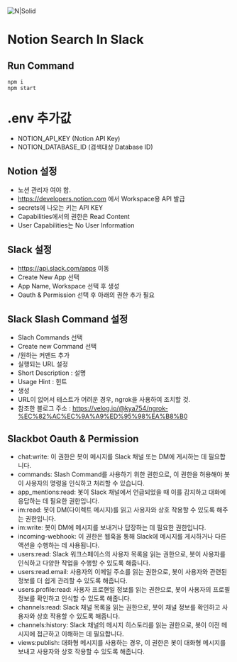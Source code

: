 ![N|Solid](https://capsule-render.vercel.app/api?type=waving&color=auto&height=200&section=header&text=To%20The%20DevOps&fontSize=90)
# Notion Search In Slack

## Run Command
```
npm i
npm start
```

# .env 추가값
- NOTION_API_KEY (Notion API Key)
- NOTION_DATABASE_ID (검색대상 Database ID)

## Notion 설정

- 노션 관리자 여야 함.
- https://developers.notion.com 에서 Workspace용 API 발급
- secrets에 나오는 키는 API KEY
- Capabilities에서의 권한은 Read Content
- User Capabilities는 No User Information

## Slack 설정

- https://api.slack.com/apps 이동
- Create New App 선택
- App Name, Workspace 선택 후 생성
- Oauth & Permission 선택 후 아래의 권한 추가 필요

## Slack Slash Command 설정
- Slach Commands 선택
- Create new Command 선택
- /원하는 커맨드 추가
- 실행되는 URL 설정
- Short Description : 설명
- Usage Hint : 힌트
- 생성
- URL이 없어서 테스트가 어려운 경우, ngrok을 사용하여 조치할 것.
- 참조한 블로그 주소 : https://velog.io/@kya754/ngrok-%EC%82%AC%EC%9A%A9%ED%95%98%EA%B8%B0

## Slackbot Oauth & Permission
- chat:write: 이 권한은 봇이 메시지를 Slack 채널 또는 DM에 게시하는 데 필요합니다.
- commands: Slash Command를 사용하기 위한 권한으로, 이 권한을 허용해야 봇이 사용자의 명령을 인식하고 처리할 수 있습니다.
- app_mentions:read: 봇이 Slack 채널에서 언급되었을 때 이를 감지하고 대화에 응답하는 데 필요한 권한입니다.
- im:read: 봇이 DM(다이렉트 메시지)를 읽고 사용자와 상호 작용할 수 있도록 해주는 권한입니다.
- im:write: 봇이 DM에 메시지를 보내거나 답장하는 데 필요한 권한입니다.
- incoming-webhook: 이 권한은 웹훅을 통해 Slack에 메시지를 게시하거나 다른 액션을 수행하는 데 사용됩니다.
- users:read: Slack 워크스페이스의 사용자 목록을 읽는 권한으로, 봇이 사용자를 인식하고 다양한 작업을 수행할 수 있도록 해줍니다.
- users:read.email: 사용자의 이메일 주소를 읽는 권한으로, 봇이 사용자와 관련된 정보를 더 쉽게 관리할 수 있도록 해줍니다.
- users.profile:read: 사용자 프로핸일 정보를 읽는 권한으로, 봇이 사용자의 프로필 정보를 확인하고 인식할 수 있도록 해줍니다.
- channels:read: Slack 채널 목록을 읽는 권한으로, 봇이 채널 정보를 확인하고 사용자와 상호 작용할 수 있도록 해줍니다.
- channels:history: Slack 채널의 메시지 히스토리를 읽는 권한으로, 봇이 이전 메시지에 접근하고 이해하는 데 필요합니다.
- views:publish: 대화형 메시지를 사용하는 경우, 이 권한은 봇이 대화형 메시지를 보내고 사용자와 상호 작용할 수 있도록 해줍니다.
